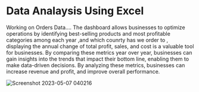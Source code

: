 # Data Analaysis Using Excel
 
Working on Orders Data....
The dashboard allows businesses to optimize operations by identifying best-selling products and most profitable categories among each year ,and which counrty has we order to , displaying  the annual change of total profit, sales, and cost is a valuable tool for businesses. 
By comparing these metrics year over year, businesses can gain insights into the trends that impact their bottom line, enabling them to make
data-driven decisions. By analyzing these metrics, businesses can increase revenue and profit, and improve overall performance.








![Screenshot 2023-05-07 040216](https://user-images.githubusercontent.com/132647130/236652704-c23d7b14-ab81-4b22-b5e7-fa5ac38cc886.png)
